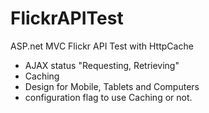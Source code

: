 # FlickrAPITest
ASP.net MVC Flickr API Test with HttpCache

+ AJAX status "Requesting, Retrieving"
+ Caching
+ Design for Mobile, Tablets and Computers
+ configuration flag to use Caching or not.
